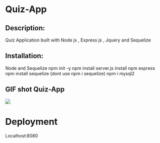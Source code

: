 # Quiz-App

## Description:

Quiz Application built with Node js , Express js , Jquery and Sequelize

## Installation:

Node and Sequelize
npm init -y
npm install
server.js
install npm express
npm install sequelize (dont use npm i sequelize)
npm i mysql2

## GIF shot Quiz-App

![](./public/images/QuizApp.gif)

# Deployment

Localhost:8080
